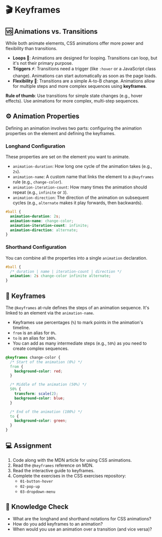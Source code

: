 # 🎬 Keyframes

## 🆚 Animations vs. Transitions

While both animate elements, CSS animations offer more power and flexibility than transitions.

  * **Loops 🔁**: Animations are designed for looping. Transitions can loop, but it's not their primary purpose.
  * **Triggers ⚡**: Transitions need a trigger (like `:hover` or a JavaScript class change). Animations can start automatically as soon as the page loads.
  * **Flexibility 🤸**: Transitions are a simple A-to-B change. Animations allow for multiple steps and more complex sequences using **keyframes**.

**Rule of thumb**: Use transitions for simple state changes (e.g., hover effects). Use animations for more complex, multi-step sequences.

## ⚙️ Animation Properties

Defining an animation involves two parts: configuring the animation properties on the element and defining the keyframes.

### Longhand Configuration

These properties are set on the element you want to animate.

  * `animation-duration`: How long one cycle of the animation takes (e.g., `2s`).
  * `animation-name`: A custom name that links the element to a `@keyframes` rule (e.g., `change-color`).
  * `animation-iteration-count`: How many times the animation should repeat (e.g., `infinite` or `3`).
  * `animation-direction`: The direction of the animation on subsequent cycles (e.g., `alternate` makes it play forwards, then backwards).

<!-- end list -->

```css
#ball {
  animation-duration: 2s;
  animation-name: change-color;
  animation-iteration-count: infinite;
  animation-direction: alternate;
}
```

### Shorthand Configuration

You can combine all the properties into a single `animation` declaration.

```css
#ball {
  /* duration | name | iteration-count | direction */
  animation: 2s change-color infinite alternate;
}
```

## 🔑 Keyframes

The `@keyframes` at-rule defines the steps of an animation sequence. It's linked to an element via the `animation-name`.

  * Keyframes use percentages (`%`) to mark points in the animation's timeline.
  * `from` is an alias for `0%`.
  * `to` is an alias for `100%`.
  * You can add as many intermediate steps (e.g., `50%`) as you need to create complex sequences.

<!-- end list -->

```css
@keyframes change-color {
  /* Start of the animation (0%) */
  from {
    background-color: red;
  }

  /* Middle of the animation (50%) */
  50% {
    transform: scale(2);
    background-color: blue;
  }

  /* End of the animation (100%) */
  to {
    background-color: green;
  }
}
```

## 💻 Assignment

1.  Code along with the MDN article for using CSS animations.
2.  Read the `@keyframes` reference on MDN.
3.  Read the interactive guide to keyframes.
4.  Complete the exercises in the CSS exercises repository:
      * `01-button-hover`
      * `02-pop-up`
      * `03-dropdown-menu`

## 🧠 Knowledge Check

  * What are the longhand and shorthand notations for CSS animations?
  * How do you add keyframes to an animation?
  * When would you use an animation over a transition (and vice versa)?